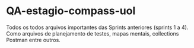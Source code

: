 # QA-estagio-compass-uol

Todos os todos arquivos importantes das Sprints anteriores (sprints 1 a 4). Como arquivos de planejamento de testes, mapas mentais, collections Postman entre outros.
